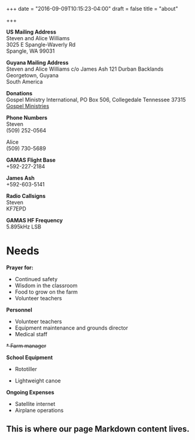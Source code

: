 +++
date = "2016-09-09T10:15:23-04:00"
draft = false
title = "about"

+++

**US Mailing Address**  
Steven and Alice Williams  
3025 E Spangle-Waverly Rd  
Spangle, WA 99031

**Guyana Mailing Address**  
Steven and Alice Williams
c/o James Ash
121 Durban Backlands  
Georgetown, Guyana  
South America

**Donations**  
Gospel Ministry International, PO Box 506, Collegedale Tennessee 37315  
[Gospel Ministries](gospelministry.org)

**Phone Numbers**  
Steven  
(509) 252-0564

Alice  
(509) 730-5689

**GAMAS Flight Base**  
+592-227-2184

**James Ash**  
+592-603-5141

**Radio Callsigns**  
Steven  
KF7EPD

**GAMAS HF Frequency**  
5.895kHz LSB

Needs
=====

**Prayer for:**

* Continued safety
* Wisdom in the classroom
* Food to grow on the farm
* Volunteer teachers

**Personnel**

* Volunteer teachers
* Equipment maintenance and grounds director
* Medical staff

~~* Farm manager~~

**School Equipment**

* Rototiller
<!---* Heliostat for solar panels>--->
* Lightweight canoe

**Ongoing Expenses**

* Satellite internet
* Airplane operations


## This is where our page Markdown content lives.